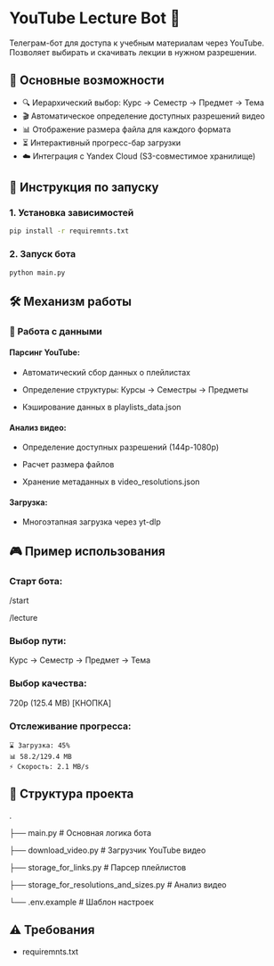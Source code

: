 # YouTube Lecture Bot 🤖

Телеграм-бот для доступа к учебным материалам через YouTube. Позволяет выбирать и скачивать лекции в нужном разрешении.

## 📌 Основные возможности
- 🔍 Иерархический выбор: Курс → Семестр → Предмет → Тема
- 🎬 Автоматическое определение доступных разрешений видео
- 📊 Отображение размера файла для каждого формата
- ⏳ Интерактивный прогресс-бар загрузки
- ☁️ Интеграция с Yandex Cloud (S3-совместимое хранилище)

## 🚀 Инструкция по запуску

### 1. Установка зависимостей
```bash
pip install -r requiremnts.txt
```

### 2. Запуск бота
```bash
python main.py
```

## 🛠 Механизм работы
### 📂 Работа с данными

#### Парсинг YouTube:
- Автоматический сбор данных о плейлистах

- Определение структуры: Курсы → Семестры → Предметы

- Кэширование данных в playlists_data.json

#### Анализ видео:
- Определение доступных разрешений (144p-1080p)

- Расчет размера файлов

- Хранение метаданных в video_resolutions.json

#### Загрузка:

- Многоэтапная загрузка через yt-dlp

## 🎮 Пример использования

### Старт бота:

/start

/lecture

### Выбор пути:

Курс → Семестр → Предмет → Тема

### Выбор качества:

720p (125.4 MB) [КНОПКА]

### Отслеживание прогресса:

    ⌛ Загрузка: 45% 
    📊 58.2/129.4 MB 
    ⚡ Скорость: 2.1 MB/s

## 📂 Структура проекта

.

├── main.py              # Основная логика бота

├── download_video.py    # Загрузчик YouTube видео

├── storage_for_links.py # Парсер плейлистов

├── storage_for_resolutions_and_sizes.py # Анализ видео

└── .env.example         # Шаблон настроек

## ⚠️ Требования

- requiremnts.txt


